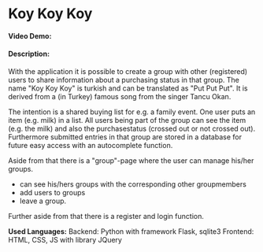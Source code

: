 # Koy Koy Koy
#### Video Demo:  <URL HERE>
#### Description:
With the application it is possible to create a group with other (registered) users to share information about a purchasing status in that group. The name "Koy Koy Koy" is turkish and can be translated as "Put Put Put". It is derived from a (in Turkey) famous song from the singer Tancu Okan.

The intention is a shared buying list for e.g. a family event. One user puts an item (e.g. milk) in a list. All users being part of the group can see the item (e.g. the milk) and also the purchasestatus (crossed out or not crossed out).
Furthermore submitted entries in that group are stored in a database for future easy access with an autocomplete function.

Aside from that there is a "group"-page where the user can manage his/her groups.
- can see his/hers groups with the corresponding other groupmembers
- add users to groups 
- leave a group.

Further aside from that there is a register and login function.

**Used Languages:**
Backend: Python with framework Flask, sqlite3
Frontend: HTML, CSS, JS with library JQuery

